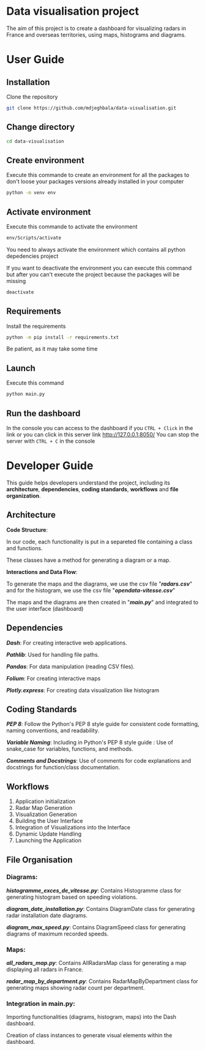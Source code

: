 # Data visualisation project

The aim of this project is to create a dashboard for visualizing radars in France and overseas territories, using maps, histograms and diagrams.

# User Guide

## Installation

Clone the repository 

```bash
git clone https://github.com/mdjeghbala/data-visualisation.git
```
## Change directory

```bash
cd data-visualisation
```
## Create environment

Execute this commande to create an environment for all the packages to don't loose your packages versions already installed in your computer

```bash
python -m venv env
```
## Activate environment

Execute this commande to activate the environment 

```bash
env/Scripts/activate
```
You need to always activate the environment which contains all python depedencies project

If you want to deactivate the environment you can execute this command but after you can't execute the project because the packages will be missing 

```bash
deactivate
``` 
## Requirements

Install the requirements

```bash
python -m pip install -r requirements.txt
```
Be patient, as it may take some time

## Launch

Execute this command

```bash
python main.py
```
## Run the dashboard

In the console you can access to the dashboard if you `CTRL + Click`  in the link 
or you can click in this server link http://127.0.0.1:8050/
You can stop the server with `CTRL + C` in the console

# Developer Guide

This guide helps developers understand the project, 
including its **architecture**, **dependencies**, **coding standards**, **workflows** and **file organization**.

## Architecture

**Code Structure**: 

In our code, each functionality is put in a separeted file containing a class and functions. 

These classes have a method for generating a diagram or a map.

**Interactions and Data Flow**:

To generate the maps and the diagrams, we use the csv file "***radars.csv***" and for the histogram, we use the csv file "***opendata-vitesse.csv***" 

The maps and the diagrams are then created in "***main.py***" and integrated to the user interface (dashboard)

## Dependencies

***Dash***: For creating interactive web applications.

***Pathlib***: Used for handling file paths.

***Pandas***: For data manipulation (reading CSV files).

***Folium***: For creating interactive maps

***Plotly.express***: For creating data visualization like histogram

## Coding Standards

***PEP 8***: Follow the Python's PEP 8 style guide for consistent code formatting, naming conventions, and readability. 

***Variable Naming***: Including in Python's PEP 8 style guide : Use of snake_case for variables, functions, and methods.

***Comments and Docstrings***: Use of comments for code explanations and docstrings for function/class documentation.

## Workflows

1. Application initialization
2. Radar Map Generation
3. Visualization Generation
4. Building the User Interface 
5. Integration of Visualizations into the Interface
6. Dynamic Update Handling
7. Launching the Application

## File Organisation

### Diagrams:

***histogramme_exces_de_vitesse.py***: Contains Histogramme class for generating histogram based on speeding violations.

***diagram_date_installation.py***: Contains DiagramDate class for generating radar installation date diagrams.

***diagram_max_speed.py***: Contains DiagramSpeed class for generating diagrams of maximum recorded speeds.

### Maps:

***all_radars_map.py***: Contains AllRadarsMap class for generating a map displaying all radars in France.

***radar_map_by_department.py***: Contains RadarMapByDepartment class for generating maps showing radar count per department.

### Integration in main.py:

Importing functionalities (diagrams, histogram, maps) into the Dash dashboard.

Creation of class instances to generate visual elements within the dashboard.